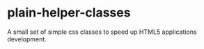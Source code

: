 # plain-helper-classes
A small set of simple css classes to speed up HTML5 applications development.
